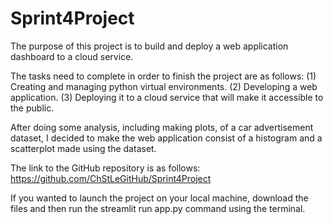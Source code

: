 # Sprint4Project
The purpose of this project is to build and deploy a web application dashboard to a cloud service. 

The tasks need to complete in order to finish the project are as follows:
(1) Creating and managing python virtual environments.
(2) Developing a web application.
(3) Deploying it to a cloud service that will make it accessible to the public.

After doing some analysis, including making plots, of a car advertisement dataset, I decided to make the web application consist of a histogram and a scatterplot made using the dataset.

The link to the GitHub repository is as follows: 
https://github.com/ChStLeGitHub/Sprint4Project

If you wanted to launch the project on your local machine, download the files and then run the streamlit run app.py command using the terminal.